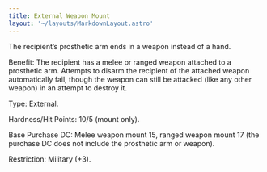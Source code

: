 ```yaml
---
title: External Weapon Mount
layout: '~/layouts/MarkdownLayout.astro'
---
```

The recipient’s prosthetic arm ends in a weapon instead of a hand.

Benefit: The recipient has a melee or ranged weapon attached to a prosthetic
arm. Attempts to disarm the recipient of the attached weapon automatically
fail, though the weapon can still be attacked (like any other weapon) in an
attempt to destroy it.

Type: External.

Hardness/Hit Points: 10/5 (mount only).

Base Purchase DC: Melee weapon mount 15, ranged weapon mount 17 (the purchase
DC does not include the prosthetic arm or weapon).

Restriction: Military (+3).

